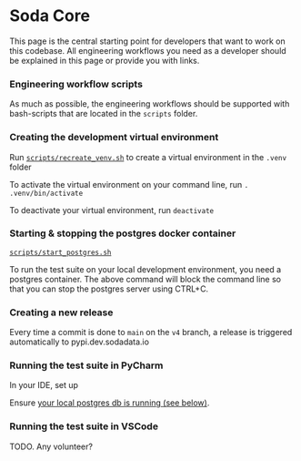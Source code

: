 # Soda Core

This page is the central starting point for developers that want to work on this codebase. All engineering 
workflows you need as a developer should be explained in this page or provide you with links.

### Engineering workflow scripts

As much as possible, the engineering workflows should be supported with bash-scripts that are located 
in the `scripts` folder.

### Creating the development virtual environment

Run [`scripts/recreate_venv.sh`](scripts/recreate_venv.sh) to create a virtual environment in the `.venv` folder

To activate the virtual environment on your command line, run `. .venv/bin/activate`

To deactivate your virtual environment, run `deactivate`

### Starting & stopping the postgres docker container

[`scripts/start_postgres.sh`](scripts/start_postgres.sh)

To run the test suite on your local development environment, you need a postgres container. 
The above command will block the command line so that you can stop the postgres server using CTRL+C.

### Creating a new release

Every time a commit is done to `main` on the `v4` branch, a release is triggered automatically to pypi.dev.sodadata.io 

### Running the test suite in PyCharm

In your IDE, set up 

Ensure [your local postgres db is running (see below)](#starting-the-postgres-docker-container).

### Running the test suite in VSCode

TODO.  Any volunteer?
